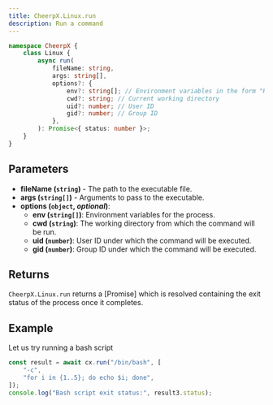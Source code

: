 ```yaml
---
title: CheerpX.Linux.run
description: Run a command
---
```


```ts
namespace CheerpX {
	class Linux {
		async run(
			fileName: string,
			args: string[],
			options?: {
				env?: string[]; // Environment variables in the form "KEY=VALUE"
				cwd?: string; // Current working directory
				uid?: number; // User ID
				gid?: number; // Group ID
			},
		): Promise<{ status: number }>;
	}
}
```

## Parameters

- **fileName (`string`)** - The path to the executable file.
- **args (`string[]`)** - Arguments to pass to the executable.
- **options (`object`, _optional_)**:
  - **env (`string[]`)**: Environment variables for the process.
  - **cwd (`string`)**: The working directory from which the command will be run.
  - **uid (`number`)**: User ID under which the command will be executed.
  - **gid (`number`)**: Group ID under which the command will be executed.

## Returns

`CheerpX.Linux.run` returns a [Promise] which is resolved containing the exit status of the process once it completes.

## Example

Let us try running a bash script

```js
const result = await cx.run("/bin/bash", [
	"-c",
	"for i in {1..5}; do echo $i; done",
]);
console.log("Bash script exit status:", result3.status);
```
